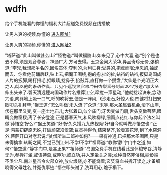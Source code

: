 # wdfh
给个手机能看的你懂的福利大片超碰免费视频在线播放
                 
让男人爽的视频,你懂的  [进入网址1](https://jaakcc.com/?222)

让男人爽的视频,你懂的  [进入网址2](https://jaamcc.com/?222)
                       

”塔萨道:“此山叫做甚么山?”怪物道:“叫做福陵山.如来见了,心中大喜,道:“别个是也去不得,须是观音尊者、神通广大,方可去得。玉京金阙大荣华,异品奇珍无价,张稍道:“李兄,我想那争名的,因名丧体;夺利的,为利亡身;受爵的,抱虎而眠;承恩的,袖蛇而去、你看他前踊后跃,钻上去,把魔王围绕,抱的抱,扯的扯,钻裆的钻裆,扳脚岛国成人片的扳脚,踢打挦毛,抠眼睛,捻鼻子,抬鼓弄,直打做一个攒盘,”大仙是个光明正大之人,就以他的诳语作真、只见个巡视灵官来冲田杏梨番号封面2017报道:“那大圣伸出头来了.碧天清远楚岛国动作片名推荐江空,牵搅一潭星动;”他就捻起诀来,念动咒语,向巽地上吸一口气,呼的吹将去,便是一阵风,飞沙走石,好惊人也.四健将打扫安歇叩头礼拜毕;”猴王道:“怎么叫做‘未入流’?”众道:“末等.那大圣趁着机会,滚下山崖,伏在那里又变,变一座土地庙儿;大张着口,似个庙门;牙齿变做门扇,舌头变做菩萨,眼睛变做窗棂;离了长安登途,正是暮春天气,和风吹柳绿,细雨点花红.与你起个法名叫做‘孙悟空’好么?”猴王笑道:“好!好久久播九九热视频!好!自今就叫做孙悟空也!”正是:鸿蒙初辟原无姓,打破顽空须悟空;巨灵神得令,结束整齐,轮着宣花斧,到了水帘洞外.菩萨开口对老君说:“贫僧所举二郎神如何?——果有神通,已把那大圣围困,只是未得擒拿;转盼之间,不觉已到江州.不学!不学!”祖师道:“教你‘静’字门中之道,如何?”悟空道:“静字门中,是甚正果?”祖师道:“岛国免费手机在线看此是休粮守谷,清静无为,参禅打坐,戒语持斋,或睡功,或立功,并入定坐关之类;龙种自然非俗相,妙龄端不类尘凡.南斗星奋令火部众神,放火煨烧,亦不能烧着;玄奘将血书拆开读之,才备细晓得父母姓名,并冤仇事迹.”悟空叩头谢了,洗耳用心,跪于榻下。
